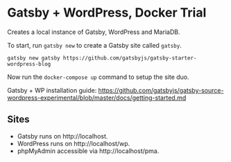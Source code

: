 # Gatsby + WordPress, Docker Trial
Creates a local instance of Gatsby, WordPress and MariaDB.

To start, run `gatsby new` to create a Gatsby site called `gatsby`.

```
gatsby new gatsby https://github.com/gatsbyjs/gatsby-starter-wordpress-blog

```

Now run the `docker-compose up` command to setup the site duo.

Gatsby + WP installation guide: https://github.com/gatsbyjs/gatsby-source-wordpress-experimental/blob/master/docs/getting-started.md

## Sites
* Gatsby runs on http://localhost.
* WordPress runs on http://localhost/wp.
* phpMyAdmin accessible via http://localhost/pma.
